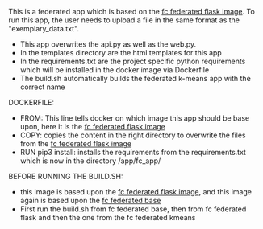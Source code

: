 This is a federated app which is based on the [fc federated flask image](https://gitlab.lrz.de/Schaefjo/fc_federated_flask). To run this app, the user needs to upload a file in the same format as the "exemplary_data.txt".

 - This app overwrites the api.py as well as the web.py.
 - In the templates directory are the html templates for this app
 - In the requirements.txt are the project specific python requirements which will be installed in the docker image via Dockerfile
 - The build.sh automatically builds the federated k-means app with the correct name
 
DOCKERFILE:
 - FROM: This line tells docker on which image this app should be base upon, here it is the [fc federated flask image](https://gitlab.lrz.de/Schaefjo/fc_federated_flask)
 - COPY: copies the content in the right directory to overwrite the files from the [fc federated flask image](https://gitlab.lrz.de/Schaefjo/fc_federated_flask)
 - RUN pip3 install: installs the requirements from the requirements.txt which is now in the directory /app/fc_app/

BEFORE RUNNING THE BUILD.SH:
 - this image is based upon the [fc federated flask image](https://gitlab.lrz.de/Schaefjo/fc_federated_flask), and this image again is based upon the [fc federated base](https://gitlab.lrz.de/Schaefjo/fc_federated_base)
 - First run the build.sh from fc federated base, then from fc federated flask and then the one from the fc federated kmeans